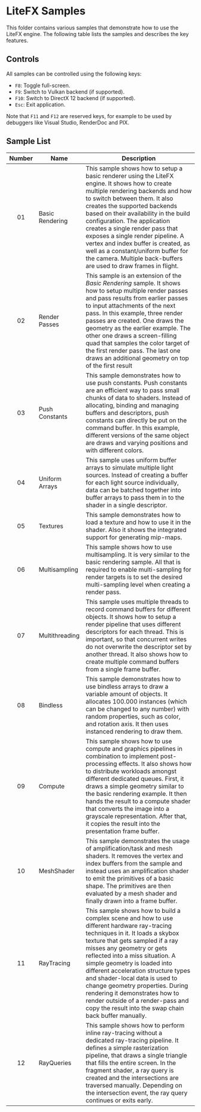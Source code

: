 # LiteFX Samples

This folder contains various samples that demonstrate how to use the LiteFX engine. The following table lists the samples and describes the key features.

## Controls

All samples can be controlled using the following keys:

- `F8`: Toggle full-screen.
- `F9`: Switch to Vulkan backend (if supported).
- `F10`: Switch to DirectX 12 backend (if supported).
- `Esc`: Exit application.

Note that `F11` and `F12` are reserved keys, for example to be used by debuggers like Visual Studio, RenderDoc and PIX.

## Sample List

| Number | Name            | Description                                                                                                                                                                                                                                                                                                                                                                                                                                                                                                 |
|:------:|-----------------|-------------------------------------------------------------------------------------------------------------------------------------------------------------------------------------------------------------------------------------------------------------------------------------------------------------------------------------------------------------------------------------------------------------------------------------------------------------------------------------------------------------|
|   01   | Basic Rendering | This sample shows how to setup a basic renderer using the LiteFX engine. It shows how to create multiple rendering backends and how to switch between them. It also creates the supported backends based on their availability in the build configuration. The application creates a single render pass that exposes a single render pipeline. A vertex and index buffer is created, as well as a constant/uniform buffer for the camera. Multiple back-buffers are used to draw frames in flight.          |
|   02   | Render Passes   | This sample is an extension of the *Basic Rendering* sample. It shows how to setup multiple render passes and pass results from earlier passes to input attachments of the next pass. In this example, three render passes are created. One draws the geometry as the earlier example. The other one draws a screen-filling quad that samples the color target of the first render pass. The last one draws an additional geometry on top of the first result                                               |
|   03   | Push Constants  | This sample demonstrates how to use push constants. Push constants are an efficient way to pass small chunks of data to shaders. Instead of allocating, binding and managing buffers and descriptors, push constants can directly be put on the command buffer. In this example, different versions of the same object are draws and varying positions and with different colors.                                                                                                                           |
|   04   | Uniform Arrays  | This sample uses uniform buffer arrays to simulate multiple light sources. Instead of creating a buffer for each light source individually, data can be batched together into buffer arrays to pass them in to the shader in a single descriptor.                                                                                                                                                                                                                                                           |
|   05   | Textures        | This sample demonstrates how to load a texture and how to use it in the shader. Also it shows the integrated support for generating mip-maps.                                                                                                                                                                                                                                                                                                                                                               |
|   06   | Multisampling   | This sample shows how to use multisampling. It is very similar to the basic rendering sample. All that is required to enable multi-sampling for render targets is to set the desired multi-sampling level when creating a render pass.                                                                                                                                                                                                                                                                      |
|   07   | Multithreading  | This sample uses multiple threads to record command buffers for different objects. It shows how to setup a render pipeline that uses different descriptors for each thread. This is important, so that concurrent writes do not overwrite the descriptor set by another thread. It also shows how to create multiple command buffers from a single frame buffer.                                                                                                                                            |
|   08   | Bindless        | This sample demonstrates how to use bindless arrays to draw a variable amount of objects. It allocates 100.000 instances (which can be changed to any number) with random properties, such as color, and rotation axis. It then uses instanced rendering to draw them.                                                                                                                                                                                                                                      |
|   09   | Compute         | This sample shows how to use compute and graphics pipelines in combination to implement post-processing effects. It also shows how to distribute workloads amongst different dedicated queues. First, it draws a simple geometry similar to the basic rendering example. It then hands the result to a compute shader that converts the image into a grayscale representation. After that, it copies the result into the presentation frame buffer.                                                         |
|   10   | MeshShader      | This sample demonstrates the usage of amplification/task and mesh shaders. It removes the vertex and index buffers from the sample and instead uses an amplification shader to emit the primitives of a basic shape. The primitives are then evaluated by a mesh shader and finally drawn into a frame buffer.                                                                                                                                                                                              |
|   11   | RayTracing      | This sample shows how to build a complex scene and how to use different hardware ray-tracing techniques in it. It loads a skybox texture that gets sampled if a ray misses any geometry or gets reflected into a miss situation. A simple geometry is loaded into different acceleration structure types and shader-local data is used to change geometry properties. During rendering it demonstrates how to render outside of a render-pass and copy the result into the swap chain back buffer manually. |
|   12   | RayQueries      | This sample shows how to perform inline ray-tracing without a dedicated ray-tracing pipeline. It defines a simple rasterization pipeline, that draws a single triangle that fills the entire screen. In the fragment shader, a ray query is created and the intersections are traversed manually. Depending on the intersection event, the ray query continues or exits early.                                                                                                                              |